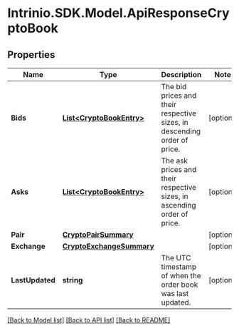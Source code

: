 # Intrinio.SDK.Model.ApiResponseCryptoBook
## Properties

Name | Type | Description | Notes
------------ | ------------- | ------------- | -------------
**Bids** | [**List&lt;CryptoBookEntry&gt;**](CryptoBookEntry.md) | The bid prices and their respective sizes, in descending order of price. | [optional] 
**Asks** | [**List&lt;CryptoBookEntry&gt;**](CryptoBookEntry.md) | The ask prices and their respective sizes, in ascending order of price. | [optional] 
**Pair** | [**CryptoPairSummary**](CryptoPairSummary.md) |  | [optional] 
**Exchange** | [**CryptoExchangeSummary**](CryptoExchangeSummary.md) |  | [optional] 
**LastUpdated** | **string** | The UTC timestamp of when the order book was last updated. | [optional] 

[[Back to Model list]](../README.md#documentation-for-models) [[Back to API list]](../README.md#documentation-for-api-endpoints) [[Back to README]](../README.md)

